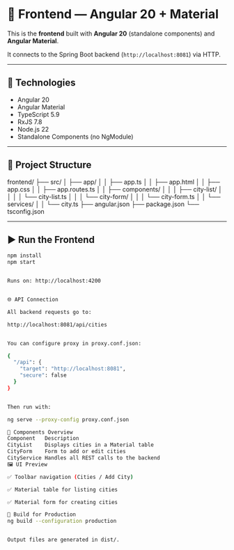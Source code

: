 # 💎 Frontend — Angular 20 + Material

This is the **frontend** built with **Angular 20** (standalone components) and **Angular Material**.

It connects to the Spring Boot backend (`http://localhost:8081`) via HTTP.

---

## 🧩 Technologies
- Angular 20
- Angular Material
- TypeScript 5.9
- RxJS 7.8
- Node.js 22
- Standalone Components (no NgModule)

---

## 📁 Project Structure

frontend/
├── src/
│ ├── app/
│ │ ├── app.ts
│ │ ├── app.html
│ │ ├── app.css
│ │ ├── app.routes.ts
│ │ ├── components/
│ │ │ ├── city-list/
│ │ │ │ └── city-list.ts
│ │ │ └── city-form/
│ │ │ └── city-form.ts
│ │ └── services/
│ │ └── city.ts
├── angular.json
├── package.json
└── tsconfig.json


---

## ▶️ Run the Frontend

```bash
npm install
npm start


Runs on: http://localhost:4200


🌐 API Connection

All backend requests go to:

http://localhost:8081/api/cities


You can configure proxy in proxy.conf.json:

{
  "/api": {
    "target": "http://localhost:8081",
    "secure": false
  }
}


Then run with:

ng serve --proxy-config proxy.conf.json

🧠 Components Overview
Component	Description
CityList	Displays cities in a Material table
CityForm	Form to add or edit cities
CityService	Handles all REST calls to the backend
🖼️ UI Preview

✅ Toolbar navigation (Cities / Add City)

✅ Material table for listing cities

✅ Material form for creating cities

🧱 Build for Production
ng build --configuration production


Output files are generated in dist/.
